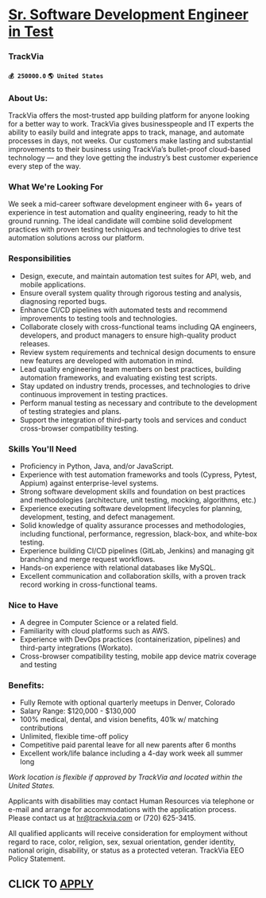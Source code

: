 # [Sr. Software Development Engineer in Test](https://www.remotewlb.com/apply/sr-software-development-engineer-in-test-74019)  
### TrackVia  
#### `💰 250000.0` `🌎 United States`  

### **About Us:**

TrackVia offers the most-trusted app building platform for anyone looking for a better way to work. TrackVia gives businesspeople and IT experts the ability to easily build and integrate apps to track, manage, and automate processes in days, not weeks. Our customers make lasting and substantial improvements to their business using TrackVia’s bullet-proof cloud-based technology — and they love getting the industry’s best customer experience every step of the way.

###  **What We're Looking For**

We seek a mid-career software development engineer with 6+ years of experience in test automation and quality engineering, ready to hit the ground running. The ideal candidate will combine solid development practices with proven testing techniques and technologies to drive test automation solutions across our platform.

###  **Responsibilities**

  * Design, execute, and maintain automation test suites for API, web, and mobile applications.
  * Ensure overall system quality through rigorous testing and analysis, diagnosing reported bugs.
  * Enhance CI/CD pipelines with automated tests and recommend improvements to testing tools and technologies.
  * Collaborate closely with cross-functional teams including QA engineers, developers, and product managers to ensure high-quality product releases.
  * Review system requirements and technical design documents to ensure new features are developed with automation in mind.
  * Lead quality engineering team members on best practices, building automation frameworks, and evaluating existing test scripts.
  * Stay updated on industry trends, processes, and technologies to drive continuous improvement in testing practices.
  * Perform manual testing as necessary and contribute to the development of testing strategies and plans.
  * Support the integration of third-party tools and services and conduct cross-browser compatibility testing.

###  **Skills You'll Need**

  * Proficiency in Python, Java, and/or JavaScript.
  * Experience with test automation frameworks and tools (Cypress, Pytest, Appium) against enterprise-level systems.
  * Strong software development skills and foundation on best practices and methodologies (architecture, unit testing, mocking, algorithms, etc.)
  * Experience executing software development lifecycles for planning, development, testing, and defect management.
  * Solid knowledge of quality assurance processes and methodologies, including functional, performance, regression, black-box, and white-box testing.
  * Experience building CI/CD pipelines (GitLab, Jenkins) and managing git branching and merge request workflows.
  * Hands-on experience with relational databases like MySQL.
  * Excellent communication and collaboration skills, with a proven track record working in cross-functional teams.

###  **Nice to Have**

  * A degree in Computer Science or a related field.
  * Familiarity with cloud platforms such as AWS.
  * Experience with DevOps practices (containerization, pipelines) and third-party integrations (Workato).
  * Cross-browser compatibility testing, mobile app device matrix coverage and testing

###  **Benefits:**

  * Fully Remote with optional quarterly meetups in Denver, Colorado
  * Salary Range: $120,000 - $130,000
  * 100% medical, dental, and vision benefits, 401k w/ matching contributions
  * Unlimited, flexible time-off policy
  * Competitive paid parental leave for all new parents after 6 months
  * Excellent work/life balance including a 4-day work week all summer long

 _Work location is flexible if approved by TrackVia and located within the United States._

Applicants with disabilities may contact Human Resources via telephone or e-mail and arrange for accommodations with the application process. Please contact us at hr@trackvia.com or (720) 625-3415.

All qualified applicants will receive consideration for employment without regard to race, color, religion, sex, sexual orientation, gender identity, national origin, disability, or status as a protected veteran. TrackVia EEO Policy Statement.

  
## CLICK TO [APPLY](https://www.remotewlb.com/apply/sr-software-development-engineer-in-test-74019)

